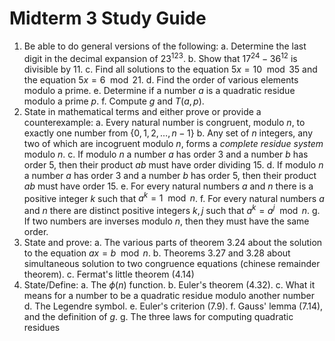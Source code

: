 # Midterm 3 Study Guide

1. Be able to do general versions of the following:
    a. Determine the last digit in the decimal expansion of $23^{123}$.
    b. Show that ${17}^{24} - {36}^{12}$ is divisible by $11$.
    c. Find all solutions to the equation $5x=10\mod 35$ and the equation $5x=6\mod 21$.
    d. Find the order of various elements modulo a prime.
    e. Determine if a number $a$ is a quadratic residue modulo a prime $p$.
    f. Compute $g$ and $T(a,p)$.
2. State in mathematical terms and either prove or provide a counterexample:
    a. Every natural number is congruent, modulo $n$, to exactly one number from $\{0,1,2,\ldots, n-1\}$
    b. Any set of $n$ integers, any two of which are incogruent modulo $n$, forms a *complete residue system* modulo $n$.
    c. If modulo $n$ a number $a$ has order $3$ and a number $b$ has order $5$, then their product $ab$ must have order dividing $15$.
    d. If modulo $n$ a number $a$ has order $3$ and a number $b$ has order $5$, then their product $ab$ must have order $15$.
    e. For every natural numbers $a$ and $n$ there is a positive integer $k$ such that $a^k=1\mod n$.
    f. For every natural numbers $a$ and $n$ there are distinct positive integers $k,j$ such that $a^k=a^j\mod n$.
    g. If two numbers are inverses modulo $n$, then they must have the same order.
3. State and prove:
    a. The various parts of theorem 3.24 about the solution to the equation $ax=b\mod n$.
    b. Theorems 3.27 and 3.28 about simultaneous solution to two congruence equations (chinese remainder theorem).
    c. Fermat's little theorem (4.14)
4. State/Define:
    a. The $\phi(n)$ function.
    b. Euler's theorem (4.32).
    c. What it means for a number to be a quadratic residue modulo another number
    d. The Legendre symbol.
    e. Euler's criterion (7.9).
    f. Gauss' lemma (7.14), and the definition of $g$.
    g. The three laws for computing quadratic residues
